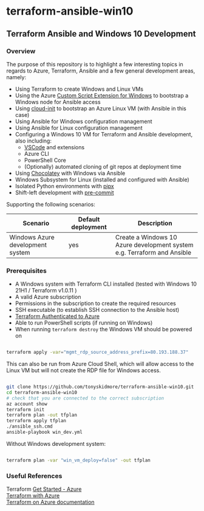 # terraform-ansible-win10
## Terraform Ansible and Windows 10 Development

### Overview

The purpose of this repository is to highlight a few interesting topics in regards to Azure, Terraform, Ansible and a few general development areas, namely:

* Using Terraform to create Windows and Linux VMs
* Using the Azure [Custom Script Extension for Windows](https://docs.microsoft.com/en-us/azure/virtual-machines/extensions/custom-script-windows) to bootstrap a Windows node for Ansible access
* Using [cloud-init](https://cloud-init.io/) to bootstrap an Azure Linux VM (with Ansible in this case)
* Using Ansible for Windows configuration management
* Using Ansible for Linux configuration management
* Configuring a Windows 10 VM for Terraform and Ansible development, also including:  
    * [VSCode](https://code.visualstudio.com/) and extensions
    * Azure CLI
    * PowerShell Core
    * (Optionally) automated cloning of git repos at deployment time
* Using [Chocolatey](https://chocolatey.org/) with Windows via Ansible
* Windows Subsystem for Linux (installed and configured with Ansible)
* Isolated Python environments with [pipx](https://pypa.github.io/pipx/)
* Shift-left development with [pre-commit](https://pre-commit.com/)

Supporting the following scenarios:

| Scenario                         | Default deployment | Description                                                             |
|----------------------------------|--------------------|-------------------------------------------------------------------------|
| Windows Azure development system |  yes               | Create a Windows 10 Azure development system e.g. Terraform and Ansible |
### Prerequisites

* A Windows system with Terraform CLI installed (tested with Windows 10 21H1 / Terraform v1.0.11 )
* A valid Azure subscription
* Permissions in the subscription to create the required resources
* SSH executable (to establish SSH connection to the Ansible host)
* [Terraform Authenticated to Azure](https://registry.terraform.io/providers/hashicorp/azurerm/latest/docs#authenticating-to-azure)
* Able to run PowerShell scripts (if running on Windows)
* When running `terraform destroy` the Windows VM should be powered on

````bash

terraform apply -var="mgmt_rdp_source_address_prefix=80.193.188.37"

````

This can also be run from Azure Cloud Shell, which will allow access to the Linux VM but will not create the RDP file for Windows access.

````bash

git clone https://github.com/tonyskidmore/terraform-ansible-win10.git
cd terraform-ansible-win10
# check that you are connected to the correct subscription
az account show
terraform init
terraform plan -out tfplan
terraform apply tfplan
./ansible_ssh.cmd
ansible-playbook win_dev.yml

````

Without Windows development system:

````bash

terraform plan -var "win_vm_deploy=false" -out tfplan

````

### Useful References
Terraform [Get Started - Azure](https://learn.hashicorp.com/collections/terraform/azure-get-started)  
[Terraform with Azure](https://docs.microsoft.com/en-us/azure/developer/terraform/overview)  
[Terraform on Azure documentation](https://docs.microsoft.com/en-us/azure/developer/terraform/)  
